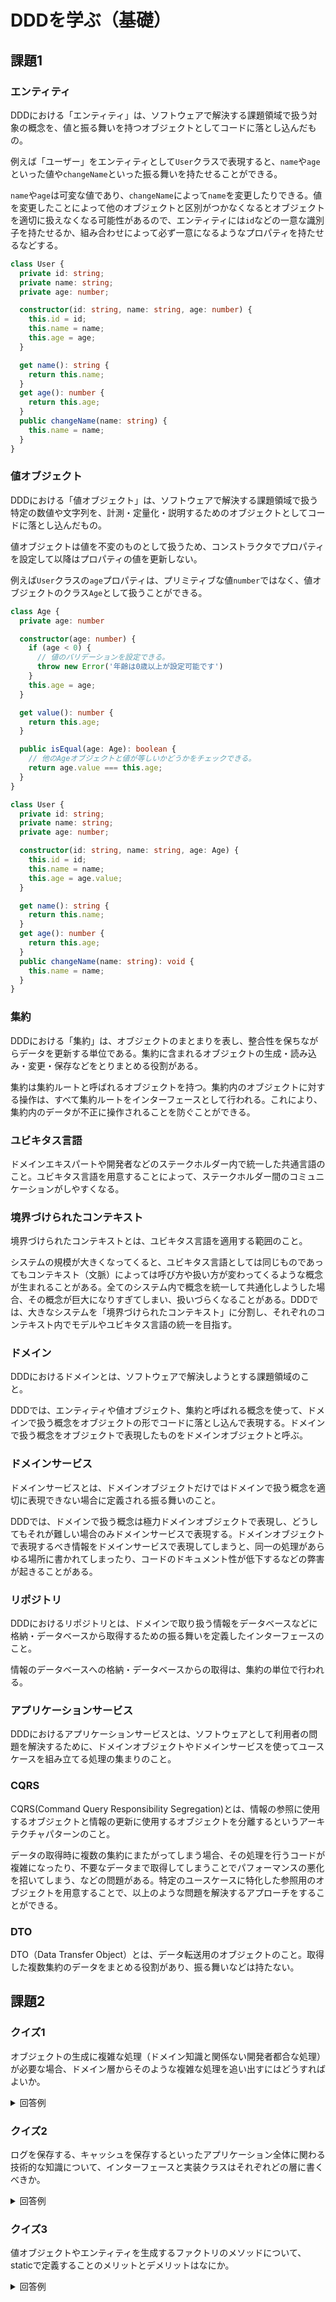 # DDDを学ぶ（基礎）

## 課題1

### エンティティ

DDDにおける「エンティティ」は、ソフトウェアで解決する課題領域で扱う対象の概念を、値と振る舞いを持つオブジェクトとしてコードに落とし込んだもの。

例えば「ユーザー」をエンティティとして`User`クラスで表現すると、`name`や`age`といった値や`changeName`といった振る舞いを持たせることができる。

`name`や`age`は可変な値であり、`changeName`によって`name`を変更したりできる。値を変更したことによって他のオブジェクトと区別がつかなくなるとオブジェクトを適切に扱えなくなる可能性があるので、エンティティには`id`などの一意な識別子を持たせるか、組み合わせによって必ず一意になるようなプロパティを持たせるなどする。

```typescript
class User {
  private id: string;
  private name: string;
  private age: number;

  constructor(id: string, name: string, age: number) {
    this.id = id;
    this.name = name;
    this.age = age;
  }

  get name(): string {
    return this.name;
  }
  get age(): number {
    return this.age;
  }
  public changeName(name: string) {
    this.name = name;
  }
}
```

### 値オブジェクト

DDDにおける「値オブジェクト」は、ソフトウェアで解決する課題領域で扱う特定の数値や文字列を、計測・定量化・説明するためのオブジェクトとしてコードに落とし込んだもの。

値オブジェクトは値を不変のものとして扱うため、コンストラクタでプロパティを設定して以降はプロパティの値を更新しない。

例えば`User`クラスの`age`プロパティは、プリミティブな値`number`ではなく、値オブジェクトのクラス`Age`として扱うことができる。

```typescript
class Age {
  private age: number

  constructor(age: number) {
    if (age < 0) {
      // 値のバリデーションを設定できる。
      throw new Error('年齢は0歳以上が設定可能です')
    }
    this.age = age;
  }

  get value(): number {
    return this.age;
  }

  public isEqual(age: Age): boolean {
    // 他のAgeオブジェクトと値が等しいかどうかをチェックできる。
    return age.value === this.age;
  }
}

class User {
  private id: string;
  private name: string;
  private age: number;

  constructor(id: string, name: string, age: Age) {
    this.id = id;
    this.name = name;
    this.age = age.value;
  }

  get name(): string {
    return this.name;
  }
  get age(): number {
    return this.age;
  }
  public changeName(name: string): void {
    this.name = name;
  }
}
```

### 集約

DDDにおける「集約」は、オブジェクトのまとまりを表し、整合性を保ちながらデータを更新する単位である。集約に含まれるオブジェクトの生成・読み込み・変更・保存などをとりまとめる役割がある。

集約は集約ルートと呼ばれるオブジェクトを持つ。集約内のオブジェクトに対する操作は、すべて集約ルートをインターフェースとして行われる。これにより、集約内のデータが不正に操作されることを防ぐことができる。

### ユビキタス言語

ドメインエキスパートや開発者などのステークホルダー内で統一した共通言語のこと。ユビキタス言語を用意することによって、ステークホルダー間のコミュニケーションがしやすくなる。

### 境界づけられたコンテキスト

境界づけられたコンテキストとは、ユビキタス言語を適用する範囲のこと。

システムの規模が大きくなってくると、ユビキタス言語としては同じものであってもコンテキスト（文脈）によっては呼び方や扱い方が変わってくるような概念が生まれることがある。全てのシステム内で概念を統一して共通化しようした場合、その概念が巨大になりすぎてしまい、扱いづらくなることがある。DDDでは、大きなシステムを「境界づけられたコンテキスト」に分割し、それぞれのコンテキスト内でモデルやユビキタス言語の統一を目指す。

### ドメイン

DDDにおけるドメインとは、ソフトウェアで解決しようとする課題領域のこと。

DDDでは、エンティティや値オブジェクト、集約と呼ばれる概念を使って、ドメインで扱う概念をオブジェクトの形でコードに落とし込んで表現する。ドメインで扱う概念をオブジェクトで表現したものをドメインオブジェクトと呼ぶ。

### ドメインサービス

ドメインサービスとは、ドメインオブジェクトだけではドメインで扱う概念を適切に表現できない場合に定義される振る舞いのこと。

DDDでは、ドメインで扱う概念は極力ドメインオブジェクトで表現し、どうしてもそれが難しい場合のみドメインサービスで表現する。ドメインオブジェクトで表現するべき情報をドメインサービスで表現してしまうと、同一の処理があらゆる場所に書かれてしまったり、コードのドキュメント性が低下するなどの弊害が起きることがある。

### リポジトリ

DDDにおけるリポジトリとは、ドメインで取り扱う情報をデータベースなどに格納・データベースから取得するための振る舞いを定義したインターフェースのこと。

情報のデータベースへの格納・データベースからの取得は、集約の単位で行われる。

### アプリケーションサービス

DDDにおけるアプリケーションサービスとは、ソフトウェアとして利用者の問題を解決するために、ドメインオブジェクトやドメインサービスを使ってユースケースを組み立てる処理の集まりのこと。

### CQRS

CQRS(Command Query Responsibility Segregation)とは、情報の参照に使用するオブジェクトと情報の更新に使用するオブジェクトを分離するというアーキテクチャパターンのこと。

データの取得時に複数の集約にまたがってしまう場合、その処理を行うコードが複雑になったり、不要なデータまで取得してしまうことでパフォーマンスの悪化を招いてしまう、などの問題がある。特定のユースケースに特化した参照用のオブジェクトを用意することで、以上のような問題を解決するアプローチをすることができる。

### DTO

DTO（Data Transfer Object）とは、データ転送用のオブジェクトのこと。取得した複数集約のデータをまとめる役割があり、振る舞いなどは持たない。

## 課題2

### クイズ1

オブジェクトの生成に複雑な処理（ドメイン知識と関係ない開発者都合な処理）が必要な場合、ドメイン層からそのような複雑な処理を追い出すにはどうすればよいか。

<details>
  <summary>回答例</summary>
  ファクトリと呼ばれるパターンを利用する。
  参考：<https://codezine.jp/article/detail/10903>
</details>

### クイズ2

ログを保存する、キャッシュを保存するといったアプリケーション全体に関わる技術的な知識について、インターフェースと実装クラスはそれぞれどの層に書くべきか。

<details>
  <summary>回答例</summary>
  インターフェースはアプリケーションサービス層、実装クラスはインフラ層に記述すべき（だと考える）。
  ログ出力やキャッシュ保存といった操作はドメインに関係ない知識であるので、ドメイン層に定義すべきではないため。
</details>

### クイズ3

値オブジェクトやエンティティを生成するファクトリのメソッドについて、staticで定義することのメリットとデメリットはなにか。

<details>
  <summary>回答例</summary>

- **メリット** … ファクトリのためのインスタンスを生成する必要がなくなる。
- **デメリット** … テストが書きにくくなる。

</detials>
